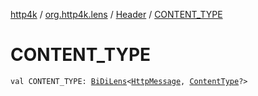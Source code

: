 [http4k](../../index.md) / [org.http4k.lens](../index.md) / [Header](index.md) / [CONTENT_TYPE](./-c-o-n-t-e-n-t_-t-y-p-e.md)

# CONTENT_TYPE

`val CONTENT_TYPE: `[`BiDiLens`](../-bi-di-lens/index.md)`<`[`HttpMessage`](../../org.http4k.core/-http-message/index.md)`, `[`ContentType`](../../org.http4k.core/-content-type/index.md)`?>`